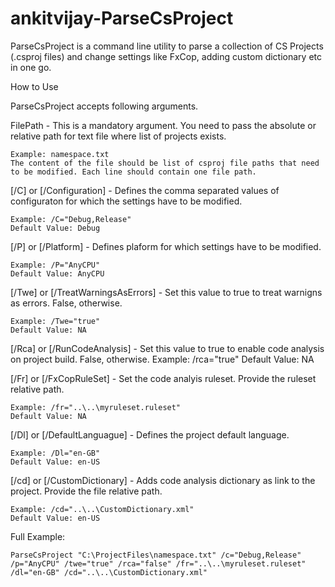 # ankitvijay-ParseCsProject

ParseCsProject is a command line utility to parse a collection of CS Projects (.csproj files) and change settings like FxCop, adding custom dictionary etc in one go.

How to Use

ParseCsProject accepts following arguments.

FilePath - This is a mandatory argument. You need to pass the absolute or relative path for text file where list of projects exists. 
    
    Example: namespace.txt
    The content of the file should be list of csproj file paths that need to be modified. Each line should contain one file path.
    
    
[/C] or [/Configuration] - Defines the comma separated values of configuraton for which the settings have to be modified.
    
    Example: /C="Debug,Release"
    Default Value: Debug
    
    
[/P] or [/Platform] - Defines plaform for which settings have to be modified.

    Example: /P="AnyCPU"
    Default Value: AnyCPU
    
[/Twe] or [/TreatWarningsAsErrors] - Set this value to true to treat warnigns as errors. False, otherwise.
    
    Example: /Twe="true"
    Default Value: NA
    
[/Rca] or [/RunCodeAnalysis] - Set this value to true to enable code analysis on project build. False, otherwise.
    Example: /rca="true"
    Default Value: NA
    
    
[/Fr] or [/FxCopRuleSet] - Set the code analyis ruleset. Provide the ruleset relative path.
    
    Example: /fr="..\..\myruleset.ruleset"
    Default Value: NA
    
    
[/Dl] or [/DefaultLanguague] - Defines the project default language.
    
    Example: /Dl="en-GB"
    Default Value: en-US
    
    
[/cd] or [/CustomDictionary] - Adds code analysis dictionary as link to the project. Provide the file relative path.
    
    Example: /cd="..\..\CustomDictionary.xml"
    Default Value: en-US

    
Full Example:


    ParseCsProject "C:\ProjectFiles\namespace.txt" /c="Debug,Release" /p="AnyCPU" /twe="true" /rca="false" /fr="..\..\myruleset.ruleset" /dl="en-GB" /cd="..\..\CustomDictionary.xml"
